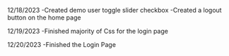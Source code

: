 12/18/2023
-Created demo user toggle slider checkbox 
-Created a logout button on the home page 

12/19/2023
-Finished majority of Css for the login page 

12/20/2023
-Finished the Login Page 

